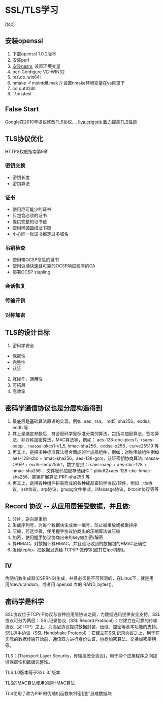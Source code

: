 ﻿# SSL/TLS学习
[toc]

## 安装openssl

1. 下载openssl 1.0.2版本
2. 安装perl
3. [安装nasm](https://www.nasm.us/pub/nasm/releasebuilds/2.13.03/win64/), 设置环境变量
4. perl Configure VC-WIN32
5. ms\do_win64i
6. nmake -f ms\ntdll.mak // 设置nmake环境变量在vs目录下
7. cd out32dll
8. ..\ms\test



## False Start
Google在2010年提议修改TLS协议....
[Ilya crigorik 致力提高TLS性能](https://www.igvita.com/)
## TLS协议优化
HTTPS权威指南第9章
### 密钥交换
- 密钥长度
- 密钥算法

### 证书
- 使用尽可能少的证书
- 只包含必须的证书
- 提供完整的证书链
- 使用椭圆曲线证书链
- 小心同一张证书绑定过多域名

### 吊销检查
- 使用带OCSP信息的证书
- 使用巨涌快速且可靠的OCSP响应程序的CA
- 部署OCSP stapling

### 会话恢复

### 传输开销

### 对称加密

### 

## TLS的设计目标
1. 密码学安全
 - 保密性
 - 完整性
 - 认证
2. 互操作，通用性
3. 可拓展
4. 高效率

## 密码学通信协议也是分层构造得到
1. 最底层是基础算法原语的实现，例如: aes , rsa， md5, sha256，ecdsa, ecdh 等
2. 其上是选定参数后，符合密码学里标准分类的算法，包括块加密算法，签名算法，非对称加密算法，MAC算法等，例如： aes-128-cbc-pkcs7，rsaes-oaep ，rsassa-pkcs1-v1_5, hmac-sha256，ecdsa-p256，curve25519 等
3. 再其上，是把多种标准算法组合而成的半成品组件，例如：对称传输组件例如 aes-128-cbc + hmac-sha256，aes-128-gcm，认证密钥协商算法: rsassa-OAEP + ecdh-secp256r1，数字信封：rsaes-oaep + aes-cbc-128 + hmac-sha256 ，文件密码加密存储组件：pbkdf2+aes-128-cbc-hmac-sha256，密钥扩展算法 PRF-sha256 等
4. 再其上，是用各种组件拼装而成的各种成品密码学协议/软件，例如：tls协议，ssh协议，srp协议，gnupg文件格式，iMessage协议，bitcoin协议等等

## Record 协议 -- 从应用层接受数据，并且做:
1. 分片，逆向是重组
2. 生成序列号，为每个数据块生成唯一编号，防止被重放或被重排序
3. 压缩，可选步骤，使用握手协议协商出的压缩算法做压缩
4. 加密，使用握手协议协商出来的key做加密/解密
5. 算HMAC，对数据计算HMAC，并且验证收到的数据包的HMAC正确性
6. 发给tcp/ip，把数据发送给 TCP/IP 做传输(或其它ipc机制)。

## IV
伪随机数生成器(CSPRNG)生成，并且必须是不可预测的，在Linux下，就是用用/dev/urandom，或者用 openssl 库的 RAND_bytes()。

## 密码学是科学

SSL协议位于TCP/IP协议与各种应用层协议之间，为数据通讯提供安全支持。SSL协议可分为两层： SSL记录协议（SSL Record Protocol）：它建立在可靠的传输协议（如TCP）之上，为高层协议提供数据封装、压缩、加密等基本功能的支持。 SSL握手协议（SSL Handshake Protocol）：它建立在SSL记录协议之上，用于在实际的数据传输开始前，通讯双方进行身份认证、协商加密算法、交换加密密钥等。

TLS：(Transport Layer Security，传输层安全协议)，用于两个应用程序之间提供保密性和数据完整性。

TLS 1.0版本等于SSL 3.1版本

TLS的MAC算法使用的是HMAC算法

TLS使用了称为PRF的伪随机函数来将密钥扩展成数据块



